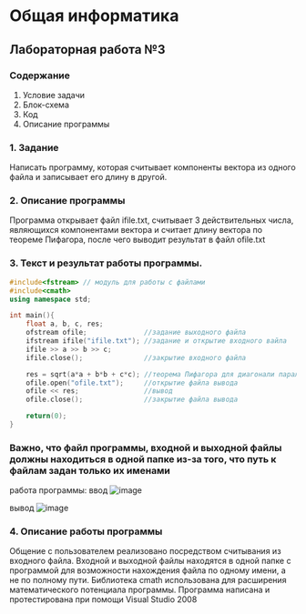 # Общая информатика

## Лабораторная работа №3

### Содержание

1. Условие задачи
2. Блок-схема
3. Код
4. Описание программы

### 1. Задание

Написать программу, которая считывает компоненты вектора из одного файла и записывает его длину в другой.

### 2. Описание программы

Программа открывает файл ifile.txt, считывает 3 действительных числа, являющихся компонентами вектора и считает длину вектора по теореме Пифагора, после чего выводит результат в файл ofile.txt

### 3. Текст и результат работы программы.

```c++
#include<fstream> // модуль для работы с файлами
#include<cmath>
using namespace std;

int main(){
	float a, b, c, res;
	ofstream ofile;              //задание выходного файла
	ifstream ifile("ifile.txt"); //задание и открытие входного вайла
	ifile >> a >> b >> c;
	ifile.close();               //закрытие входного файла

	res = sqrt(a*a + b*b + c*c); //теорема Пифагора для диагонали параллелепипеда
	ofile.open("ofile.txt");     //открытие файла вывода
	ofile << res;                //вывод
	ofile.close();               //закрытие файла вывода

	return(0);
}
```
### Важно, что файл программы, входной и выходной файлы должны находиться в одной папке из-за того, что путь к файлам задан только их именами

работа программы:
ввод
![image](https://user-images.githubusercontent.com/99638973/172988670-829dd230-5ec6-457e-920e-0d8ac58eca52.png)

вывод
![image](https://user-images.githubusercontent.com/99638973/172988720-2552d789-ac96-4dbd-bec5-a2cd1e509640.png)

### 4. Описание работы программы

Общение с пользователем реализовано посредством считывания из входного файла.
Входной и выходной файлы находятся в одной папке с программой для возможности нахождения файла по одному имени, а не по полному пути.
Библиотека cmath использована для расширения математического потенциала программы.
Программа написана и протестирована при помощи Visual Studio 2008
